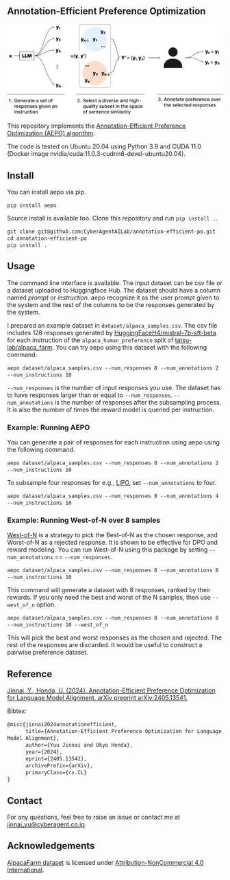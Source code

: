 ## Annotation-Efficient Preference Optimization

![illustration](aepo.png)

This repository implements the [Annotation-Efficient Preference Optimization (AEPO) algorithm](https://arxiv.org/abs/2405.13541).

The code is tested on Ubuntu 20.04 using Python 3.9 and CUDA 11.0 (Docker image nvidia/cuda:11.0.3-cudnn8-devel-ubuntu20.04).

## Install

You can install aepo via pip.
```
pip install aepo
```

Source install is available too. Clone this repository and run `pip install .`.
```
git clone git@github.com:CyberAgentAILab/annotation-efficient-po.git
cd annotation-efficient-po
pip install .
```


## Usage

The command line interface is available.
The input dataset can be csv file or a dataset uploaded to Huggingface Hub.
The dataset should have a column named *prompt* or *instruction*. aepo recognize it as the user prompt given to the system and the rest of the columns to be the responses generated by the system.

I prepared an example dataset in `dataset/alpaca_samples.csv`.
The csv file includes 128 responses generated by [HuggingFaceH4/mistral-7b-sft-beta](https://huggingface.co/HuggingFaceH4/mistral-7b-sft-beta) for each instruction of the `alpaca_human_preference` split of [tatsu-lab/alpaca_farm](https://huggingface.co/datasets/tatsu-lab/alpaca_eval).
You can try aepo using this dataset with the following command:

```
aepo dataset/alpaca_samples.csv --num_responses 8 --num_annotations 2 --num_instructions 10
```

`--num_responses` is the number of input responses you use. The dataset has to have responses larger than or equal to `--num_responses`. `--num_annotations` is the number of responses after the subsampling process. It is also the number of times the reward model is queried per instruction.

### Example: Running AEPO

You can generate a pair of responses for each instruction using aepo using the following command.

```
aepo dataset/alpaca_samples.csv --num_responses 8 --num_annotations 2 --num_instructions 10
```

To subsample four responses for e.g., [LiPO](https://arxiv.org/abs/2402.01878v1), set `--num_annotations` to four.

```
aepo dataset/alpaca_samples.csv --num_responses 8 --num_annotations 4 --num_instructions 10
```

### Example: Running West-of-N over 8 samples
[West-of-N](https://arxiv.org/abs/2401.12086) is a strategy to pick the Best-of-N as the chosen response, and Worst-of-N as a rejected response. It is shown to be effective for DPO and reward modeling.
You can run West-of-N using this package by setting `--num_annotations` == `--num_responses`.

```
aepo dataset/alpaca_samples.csv --num_responses 8 --num_annotations 8 --num_instructions 10
```

This command will generate a dataset with 8 responses, ranked by their rewards. If you only need the best and worst of the N samples, then use `--west_of_n` option.

```
aepo dataset/alpaca_samples.csv --num_responses 8 --num_annotations 8 --num_instructions 10 --west_of_n
```

This will pick the best and worst responses as the chosen and rejected. The rest of the responses are discarded.
It would be useful to construct a pairwise preference dataset.

## Reference

[Jinnai, Y., Honda, U. (2024). Annotation-Efficient Preference Optimization for Language Model Alignment. arXiv preprint arXiv:2405.13541.](https://arxiv.org/abs/2405.13541)


Bibtex:

```
@misc{jinnai2024annotationefficient,
      title={Annotation-Efficient Preference Optimization for Language Model Alignment}, 
      author={Yuu Jinnai and Ukyo Honda},
      year={2024},
      eprint={2405.13541},
      archivePrefix={arXiv},
      primaryClass={cs.CL}
}
```

## Contact
For any questions, feel free to raise an issue or contact me at jinnai_yu@cyberagent.co.jp.

## Acknowledgements
[AlpacaFarm dataset](https://github.com/tatsu-lab/alpaca_farm) is licensed under [Attribution-NonCommercial 4.0 International](https://github.com/tatsu-lab/alpaca_farm/blob/main/DATA_LICENSE).
